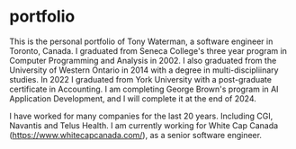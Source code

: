 # portfolio

This is the personal portfolio of Tony Waterman, a software engineer in Toronto, Canada. I graduated from Seneca College's three year program in Computer Programming and Analysis in 2002. I also graduated from the University of Western Ontario in 2014 with a degree in multi-discipliinary studies. In 2022 I graduated from York University with a post-graduate certificate in Accounting. I am completing George Brown's program in AI Application  Development, and I will complete it at the end of 2024.

I have worked for many companies for the last 20 years. Including CGI, Navantis and Telus Health. I am currently working for White Cap Canada (https://www.whitecapcanada.com/), as a senior software engineer.